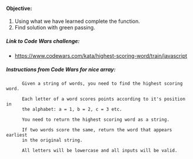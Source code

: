 #### Objective:
1. Using what we have learned complete the function.
2. Find solution with green passing.

##### Link to Code Wars challenge:
* https://www.codewars.com/kata/highest-scoring-word/train/javascript

##### Instructions from Code Wars for nice array:

          Given a string of words, you need to find the highest scoring word.

          Each letter of a word scores points according to it's position in
          the alphabet: a = 1, b = 2, c = 3 etc.

          You need to return the highest scoring word as a string.

          If two words score the same, return the word that appears earliest
          in the original string.

          All letters will be lowercase and all inputs will be valid.
